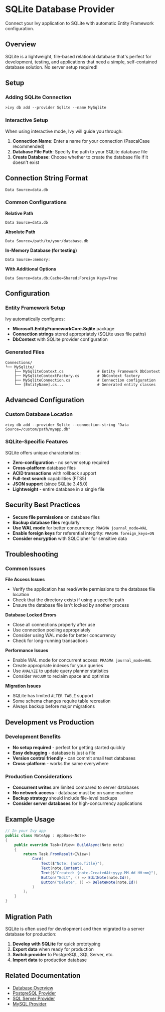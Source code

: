 # SQLite Database Provider

<Ingress>
Connect your Ivy application to SQLite with automatic Entity Framework configuration.
</Ingress>

## Overview

SQLite is a lightweight, file-based relational database that's perfect for development, testing, and applications that need a simple, self-contained database solution. No server setup required!

## Setup

### Adding SQLite Connection

```terminal
>ivy db add --provider Sqlite --name MySqlite
```

### Interactive Setup

When using interactive mode, Ivy will guide you through:

1. **Connection Name**: Enter a name for your connection (PascalCase recommended)
2. **Database File Path**: Specify the path to your SQLite database file
3. **Create Database**: Choose whether to create the database file if it doesn't exist

## Connection String Format

```text
Data Source=data.db
```

### Common Configurations

**Relative Path**
```text
Data Source=data.db
```

**Absolute Path**
```text
Data Source=/path/to/your/database.db
```

**In-Memory Database (for testing)**
```text
Data Source=:memory:
```

**With Additional Options**
```text
Data Source=data.db;Cache=Shared;Foreign Keys=True
```

## Configuration

### Entity Framework Setup

Ivy automatically configures:
- **Microsoft.EntityFrameworkCore.Sqlite** package
- **Connection strings** stored appropriately (SQLite uses file paths)
- **DbContext** with SQLite provider configuration

### Generated Files

```text
Connections/
└── MySqlite/
    ├── MySqliteContext.cs               # Entity Framework DbContext
    ├── MySqliteContextFactory.cs        # DbContext factory
    ├── MySqliteConnection.cs            # Connection configuration
    └── [EntityName].cs...               # Generated entity classes
```

## Advanced Configuration

### Custom Database Location

```terminal
>ivy db add --provider Sqlite --connection-string "Data Source=/custom/path/myapp.db"
```

### SQLite-Specific Features

SQLite offers unique characteristics:
- **Zero-configuration** - no server setup required
- **Cross-platform** database files
- **ACID transactions** with rollback support
- **Full-text search** capabilities (FTS5)
- **JSON support** (since SQLite 3.45.0)
- **Lightweight** - entire database in a single file

## Security Best Practices

- **Secure file permissions** on database files
- **Backup database files** regularly
- **Use WAL mode** for better concurrency: `PRAGMA journal_mode=WAL`
- **Enable foreign keys** for referential integrity: `PRAGMA foreign_keys=ON`
- **Consider encryption** with SQLCipher for sensitive data

## Troubleshooting

### Common Issues

**File Access Issues**
- Verify the application has read/write permissions to the database file location
- Check that the directory exists if using a specific path
- Ensure the database file isn't locked by another process

**Database Locked Errors**
- Close all connections properly after use
- Use connection pooling appropriately
- Consider using WAL mode for better concurrency
- Check for long-running transactions

**Performance Issues**
- Enable WAL mode for concurrent access: `PRAGMA journal_mode=WAL`
- Create appropriate indexes for your queries
- Use `ANALYZE` to update query planner statistics
- Consider `VACUUM` to reclaim space and optimize

**Migration Issues**
- SQLite has limited `ALTER TABLE` support
- Some schema changes require table recreation
- Always backup before major migrations

## Development vs Production

### Development Benefits
- **No setup required** - perfect for getting started quickly
- **Easy debugging** - database is just a file
- **Version control friendly** - can commit small test databases
- **Cross-platform** - works the same everywhere

### Production Considerations
- **Concurrent writes** are limited compared to server databases  
- **No network access** - database must be on same machine
- **Backup strategy** should include file-level backups
- **Consider server databases** for high-concurrency applications

## Example Usage

```csharp
// In your Ivy app
public class NoteApp : AppBase<Note>
{
    public override Task<IView> BuildAsync(Note note)
    {
        return Task.FromResult<IView>(
            Card(
                Text($"Note: {note.Title}"),
                Text(note.Content),
                Text($"Created: {note.CreatedAt:yyyy-MM-dd HH:mm}"),
                Button("Edit", () => EditNote(note.Id)),
                Button("Delete", () => DeleteNote(note.Id))
            )
        );
    }
}
```

## Migration Path

SQLite is often used for development and then migrated to a server database for production:

1. **Develop with SQLite** for quick prototyping
2. **Export data** when ready for production
3. **Switch provider** to PostgreSQL, SQL Server, etc.
4. **Import data** to production database

## Related Documentation

- [Database Overview](../03_Db.md)
- [PostgreSQL Provider](PostgreSQL.md)
- [SQL Server Provider](SqlServer.md)
- [MySQL Provider](MySQL.md)